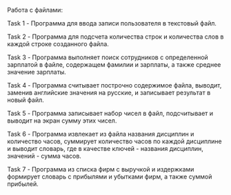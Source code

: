 Работа с файлами:

Task 1 - Программа для ввода записи пользователя в текстовый файл.

Task 2 - Программа для подсчета количества строк и количества слов в каждой строке созданного файла.

Task 3 - Программа выполняет поиск сотрудников с определенной зарплатой в файле, содержащем фамилии и зарплаты, а также среднее значение зарплаты.

Task 4 - Программа считывает построчно содержимое файла, выводит, заменив английские значения на русские, и записывает результат в новый файл.

Task 5 - Программа записывает набор чисел в файл, подсчитывает и выводит на экран сумму этих чисел.

Task 6 - Программа извлекает из файла названия дисциплин и количество часов, суммирует количество часов по каждой дисциплине и выводит словарь, где в качестве ключей - названия дисциплин, значений - сумма часов.

Task 7 - Программа из списка фирм с выручкой и издержками формирует словарь с прибылями и убытками фирм, а также суммой прибылей.
